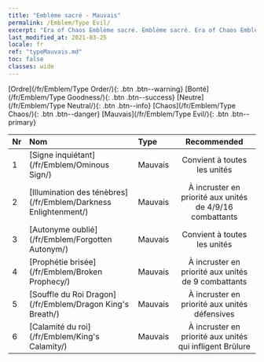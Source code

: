 ```yaml
---
title: "Emblème sacré - Mauvais"
permalink: /Emblem/Type Evil/
excerpt: "Era of Chaos Emblème sacré. Emblème sacré. Era of Chaos Emblème sacré Mauvais. Era of Chaos Mauvais"
last_modified_at: 2021-03-25
locale: fr
ref: "typeMauvais.md"
toc: false
classes: wide
---
```


  [Ordre](/fr/Emblem/Type Order/){: .btn .btn--warning}   [Bonté](/fr/Emblem/Type Goodness/){: .btn .btn--success}   [Neutre](/fr/Emblem/Type Neutral/){: .btn .btn--info}   [Chaos](/fr/Emblem/Type Chaos/){: .btn .btn--danger}   [Mauvais](/fr/Emblem/Type Evil/){: .btn .btn--primary} 

  |  Nr  |             Nom            |    Type    |   Recommended   |
  |:-----|:----------------------------|:-----------|:---------------:|
  | 1 | [Signe inquiétant](/fr/Emblem/Ominous Sign/) | Mauvais | Convient à toutes les unités | 
  | 2 | [Illumination des ténèbres](/fr/Emblem/Darkness Enlightenment/) | Mauvais | À incruster en priorité aux unités de 4/9/16 combattants | 
  | 3 | [Autonyme oublié](/fr/Emblem/Forgotten Autonym/) | Mauvais | Convient à toutes les unités | 
  | 4 | [Prophétie brisée](/fr/Emblem/Broken Prophecy/) | Mauvais | À incruster en priorité aux unités de 9 combattants | 
  | 5 | [Souffle du Roi Dragon](/fr/Emblem/Dragon King's Breath/) | Mauvais | À incruster en priorité aux unités défensives | 
  | 6 | [Calamité du roi](/fr/Emblem/King's Calamity/) | Mauvais | À incruster en priorité aux unités qui infligent Brûlure | 
